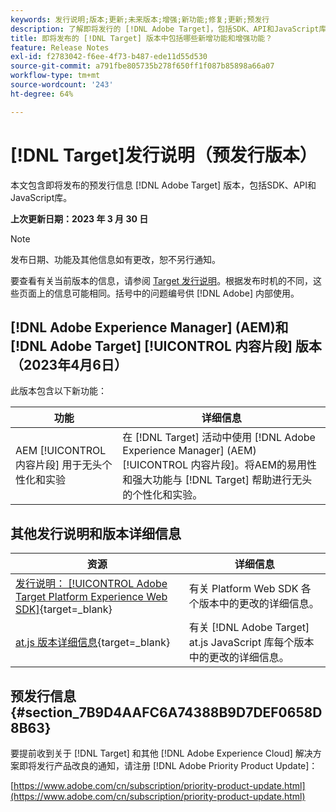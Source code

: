```yaml
---
keywords: 发行说明;版本;更新;未来版本;增强;新功能;修复;更新;预发行
description: 了解即将发行的 [!DNL Adobe Target]，包括SDK、API和JavaScript库。
title: 即将发布的 [!DNL Target] 版本中包括哪些新增功能和增强功能？
feature: Release Notes
exl-id: f2783042-f6ee-4f73-b487-ede11d55d530
source-git-commit: a791fbe805735b278f650ff1f087b85898a66a07
workflow-type: tm+mt
source-wordcount: '243'
ht-degree: 64%

---
```


# [!DNL Target]发行说明（预发行版本）

本文包含即将发布的预发行信息 [!DNL Adobe Target] 版本，包括SDK、API和JavaScript库。

**上次更新日期：2023 年 3 月 30 日**

>[!NOTE]
>
>发布日期、功能及其他信息如有更改，恕不另行通知。

要查看有关当前版本的信息，请参阅 [Target 发行说明](release-notes.md)。根据发布时机的不同，这些页面上的信息可能相同。括号中的问题编号供 [!DNL Adobe] 内部使用。

## [!DNL Adobe Experience Manager] (AEM)和 [!DNL Adobe Target] [!UICONTROL 内容片段] 版本（2023年4月6日）

此版本包含以下新功能：

| 功能 | 详细信息 |
|--- |--- |
| AEM [!UICONTROL 内容片段] 用于无头个性化和实验 | 在 [!DNL Target] 活动中使用 [!DNL Adobe Experience Manager] (AEM) [!UICONTROL 内容片段]。将AEM的易用性和强大功能与 [!DNL Target] 帮助进行无头的个性化和实验。 |

## 其他发行说明和版本详细信息

| 资源 | 详细信息 |
|--- |--- |
| [发行说明： [!UICONTROL Adobe Target Platform Experience Web SDK]](https://experienceleague.adobe.com/docs/experience-platform/edge/release-notes.html){target=_blank} | 有关 Platform Web SDK 各个版本中的更改的详细信息。 |
| [at.js 版本详细信息](https://developer.adobe.com/target/implement/client-side/atjs/target-atjs-versions/){target=_blank} | 有关 [!DNL Adobe Target] at.js JavaScript 库每个版本中的更改的详细信息。 |


## 预发行信息 {#section_7B9D4AAFC6A74388B9D7DEF0658D8B63}

要提前收到关于 [!DNL Target] 和其他 [!DNL Adobe Experience Cloud] 解决方案即将发行产品改良的通知，请注册 [!DNL Adobe Priority Product Update]：

[https://www.adobe.com/cn/subscription/priority-product-update.html](https://www.adobe.com/cn/subscription/priority-product-update.html)
